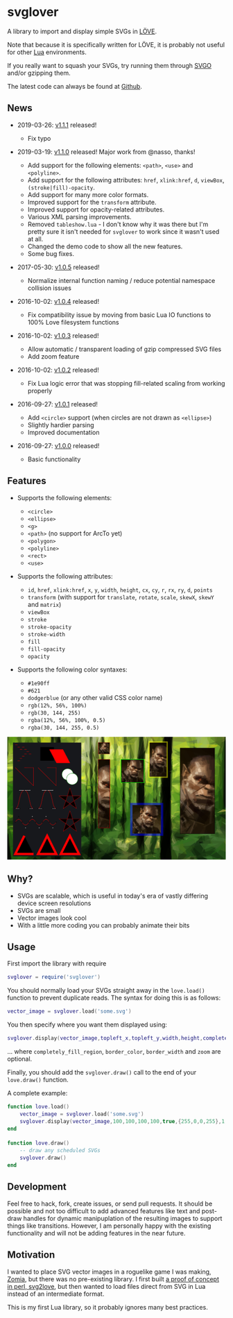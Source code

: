 # svglover

A library to import and display simple SVGs in [LÖVE](http://love2d.org/).

Note that because it is specifically written for LÖVE, it is probably not useful
for other [Lua](http://www.lua.org/) environments.

If you really want to squash your SVGs, try running them through
[SVGO](https://github.com/svg/svgo) and/or gzipping them.

The latest code can always be found at
[Github](https://github.com/globalcitizen/svglover).

## News

* 2019-03-26:
    [v1.1.1](https://github.com/globalcitizen/svglover/releases/tag/v1.1.1) released! 
  - Fix typo

* 2019-03-19:
    [v1.1.0](https://github.com/globalcitizen/svglover/releases/tag/v1.1.0) released! Major work from @nasso, thanks!
  - Add support for the following elements: `<path>`, `<use>` and `<polyline>`.
  - Add support for the following attributes: `href`, `xlink:href`, `d`, `viewBox`, `(stroke|fill)-opacity`.
  - Add support for many more color formats.
  - Improved support for the `transform` attribute.
  - Improved support for opacity-related attributes.
  - Various XML parsing improvements.
  - Removed `tableshow.lua` - I don't know why it was there but I'm pretty sure it isn't needed for `svglover` to work since it wasn't used at all.
  - Changed the demo code to show all the new features.
  - Some bug fixes.

* 2017-05-30:
    [v1.0.5](https://github.com/globalcitizen/svglover/releases/tag/v1.0.5)
    released!
  - Normalize internal function naming / reduce potential namespace collision
      issues

* 2016-10-02:
    [v1.0.4](https://github.com/globalcitizen/svglover/releases/tag/v1.0.4)
    released!
  - Fix compatibility issue by moving from basic Lua IO functions to 100% Love
      filesystem functions

* 2016-10-02:
    [v1.0.3](https://github.com/globalcitizen/svglover/releases/tag/v1.0.3)
    released!
  - Allow automatic / transparent loading of gzip compressed SVG files
  - Add zoom feature

* 2016-10-02:
    [v1.0.2](https://github.com/globalcitizen/svglover/releases/tag/v1.0.2)
    released!
  - Fix Lua logic error that was stopping fill-related scaling from working
      properly

* 2016-09-27:
    [v1.0.1](https://github.com/globalcitizen/svglover/releases/tag/v1.0.1)
    released!
  - Add `<circle>` support (when circles are not drawn as `<ellipse>`)
  - Slightly hardier parsing
  - Improved documentation

* 2016-09-27:
    [v1.0.0](https://github.com/globalcitizen/svglover/releases/tag/v1.0.0)
    released!
  - Basic functionality

## Features

* Supports the following elements:
  - `<circle>`
  - `<ellipse>`
  - `<g>`
  - `<path>` (no support for ArcTo yet)
  - `<polygon>`
  - `<polyline>`
  - `<rect>`
  - `<use>`

* Supports the following attributes:
  - `id`, `href`, `xlink:href`, `x`, `y`, `width`, `height`, `cx`, `cy`, `r`,
      `rx`, `ry`, `d`, `points`
  - `transform` (with support for `translate`, `rotate`, `scale`, `skewX`,
      `skewY` and `matrix`)
  - `viewBox`
  - `stroke`
  - `stroke-opacity`
  - `stroke-width`
  - `fill`
  - `fill-opacity`
  - `opacity`

* Supports the following color syntaxes:
  - `#1e90ff`
  - `#621`
  - `dodgerblue` (or any other valid CSS color name)
  - `rgb(12%, 56%, 100%)`
  - `rgb(30, 144, 255)`
  - `rgba(12%, 56%, 100%, 0.5)`
  - `rgba(30, 144, 255, 0.5)`

<img src="screenshot.png" alt="Demo screenshot" />

## Why?

* SVGs are scalable, which is useful in today's era of vastly differing device
screen resolutions
* SVGs are small
* Vector images look cool
* With a little more coding you can probably animate their bits

## Usage
First import the library with require

```lua
svglover = require('svglover')
```

You should normally load your SVGs straight away in the `love.load()` function
to prevent duplicate reads. The syntax for doing this is as follows:

```lua
vector_image = svglover.load('some.svg')
```

You then specify where you want them displayed using:

```lua
svglover.display(vector_image,topleft_x,topleft_y,width,height,completely_fill_region,border_color,border_width,zoom)
```

... where `completely_fill_region`, `border_color`, `border_width` and `zoom`
are optional.

Finally, you should add the `svglover.draw()` call to the end of your
`love.draw()` function.

A complete example:

```lua
function love.load()
    vector_image = svglover.load('some.svg')
    svglover.display(vector_image,100,100,100,100,true,{255,0,0,255},1,1)
end

function love.draw()
    -- draw any scheduled SVGs
    svglover.draw()
end
```

## Development

Feel free to hack, fork, create issues, or send pull requests.
It should be possible and not too difficult to add advanced features like text
and post-draw handles for dynamic manipuplation of the resulting images to
support things like transitions. However, I am personally happy with the
existing functionality and will not be adding features in the near future.

## Motivation

I wanted to place SVG vector images in a roguelike game I was making,
[Zomia](https://github.com/globalcitizen/zomia), but there was no pre-existing
library. I first built [a proof of concept in perl,
svg2love](https://github.com/globalcitizen/svg2love), but then wanted to load
files direct from SVG in Lua instead of an intermediate format.

This is my first Lua library, so it probably ignores many best practices.
